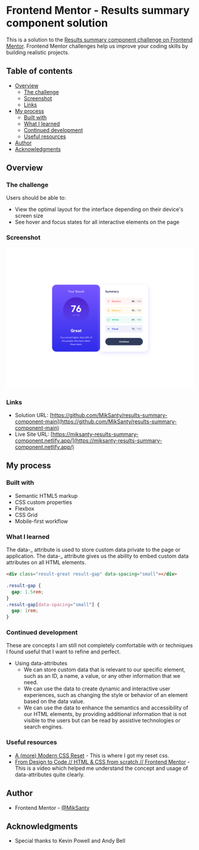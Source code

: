 # Frontend Mentor - Results summary component solution

This is a solution to the [Results summary component challenge on Frontend Mentor](https://www.frontendmentor.io/challenges/results-summary-component-CE_K6s0maV). Frontend Mentor challenges help us improve your coding skills by building realistic projects.

## Table of contents

- [Overview](#overview)
  - [The challenge](#the-challenge)
  - [Screenshot](#screenshot)
  - [Links](#links)
- [My process](#my-process)
  - [Built with](#built-with)
  - [What I learned](#what-i-learned)
  - [Continued development](#continued-development)
  - [Useful resources](#useful-resources)
- [Author](#author)
- [Acknowledgments](#acknowledgments)

## Overview

### The challenge

Users should be able to:

- View the optimal layout for the interface depending on their device's screen size
- See hover and focus states for all interactive elements on the page

### Screenshot

![](/design/desktop-design.png)

### Links

- Solution URL: [https://github.com/MikSanty/results-summary-component-main](https://github.com/MikSanty/results-summary-component-main)
- Live Site URL: [https://miksanty-results-summary-component.netlify.app/](https://miksanty-results-summary-component.netlify.app/)

## My process

### Built with

- Semantic HTML5 markup
- CSS custom properties
- Flexbox
- CSS Grid
- Mobile-first workflow

### What I learned

The data-_ attribute is used to store custom data private to the page or application. The data-_ attribute gives us the ability to embed custom data attributes on all HTML elements.

```html
<div class="result-great result-gap" data-spacing="small"></div>
```

```css
.result-gap {
  gap: 1.5rem;
}
.result-gap[data-spacing="small"] {
  gap: 1rem;
}
```

### Continued development

These are concepts I am still not completely comfortable with or techniques I found useful that I want to refine and perfect.

- Using data-attributes
  - We can store custom data that is relevant to our specific element, such as an ID, a name, a value, or any other information that we need.
  - We can use the data to create dynamic and interactive user experiences, such as changing the style or behavior of an element based on the data value.
  - We can use the data to enhance the semantics and accessibility of our HTML elements, by providing additional information that is not visible to the users but can be read by assistive technologies or search engines.

### Useful resources

- [A (more) Modern CSS Reset](https://andy-bell.co.uk/a-more-modern-css-reset/) - This is where I got my reset css.
- [From Design to Code // HTML & CSS from scratch // Frontend Mentor](https://www.youtube.com/watch?v=KqFAs5d3Yl8&t=1063s) - This is a video which helped me understand the concept and usage of data-attributes quite clearly.

## Author

- Frontend Mentor - [@MikSanty](https://www.frontendmentor.io/profile/MikSanty)

## Acknowledgments

- Special thanks to Kevin Powell and Andy Bell
